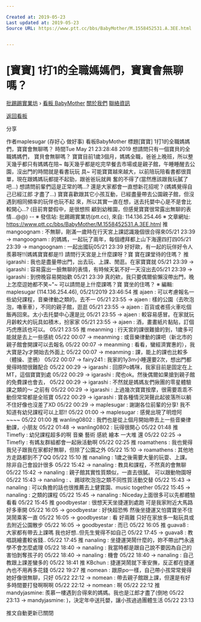 ```yaml
---

Created at: 2019-05-23
Last updated at: 2019-05-23
Source URL: https://www.ptt.cc/bbs/BabyMother/M.1558452531.A.3EE.html


---
```


# [寶寶] 1打1的全職媽媽們，寶寶會無聊嗎？


[批踢踢實業坊](https://www.ptt.cc/bbs/) › [看板 BabyMother](https://www.ptt.cc/bbs/BabyMother/index.html) [關於我們](https://www.ptt.cc/about.html) [聯絡資訊](https://www.ptt.cc/contact.html)

[返回看板](https://www.ptt.cc/bbs/BabyMother/index.html)

分享

作者maplesugar (存好心 做好事)
看板BabyMother
標題\[寶寶\] 1打1的全職媽媽們，寶寶會無聊嗎？
時間Tue May 21 23:28:48 2019
想請問只有一個寶貝的全職媽媽們， 寶貝會無聊嗎？ 寶寶目前1歲3個月，媽媽全職，爸爸上晚班，所以整天幾乎都只有媽媽在陪~ 每天幾乎都是吃完早餐去市場或是親子館，午睡睡醒去公園，沒出門的時間就是看書玩玩 具~ 可能寶寶越來越大，以前陪玩陪看書都很買單，現在跟媽媽玩都提不起勁，跟爸爸玩就興 奮的不得了(當然應該跟我玩膩了吧…) 想請問前輩們這是正常的嗎…? 還是大家都會一直想新花招呢？(媽媽覺得自己已經江郎 才盡了...) 寶寶喜歡跟其它小孩互動，已經盡量帶去公園親子館，但沒遇到相同頻率的玩伴也玩不起 來，所以其實一直在想，送去托嬰中心是不是會比較開心...? (目前育嬰假中，是很想照 顧到幼稚園，但感覺寶寶很常露出無聊的表情...@@) -- ※ 發信站: 批踢踢實業坊(ptt.cc), 來自: 114.136.254.46 ※ 文章網址: <https://www.ptt.cc/bbs/BabyMother/M.1558452531.A.3EE.html>
推 mangoognam : 不無聊，剛滿一歲時在行天宮上課認識幾個很合得來05/21 23:39
→ mangoognam : 的媽媽，一起玩了兩年，每個禮拜都上山下海還四打四05/21 23:39
→ mangoognam : 一起出國玩05/21 23:39
好好歐，有一起的玩伴好令人羨慕呀!!(媽媽寶寶都是!!) 請問行天宮是上什麼課呀？寶 寶在課堂待的住嗎？
推 igarashi : 我也是盡量帶出門，出去玩、上課、閒逛。在家寶寶就 05/21 23:39
→ igarashi : 容易露出一臉無聊的表情，有時候天氣不好一天沒出去05/21 23:39
→ igarashi : 到傍晚容易開始歡 05/21 23:39
真的欸，我只要偶爾偷懶沒帶出門，晚上怎麼逗她都不笑~"~ 可以請問是上什麼課嗎？寶 寶坐的住嗎？ ※ 編輯: maplesugar (114.136.254.46), 05/21/2019 23:46:54
推 ajaen : 可以考慮報名一些幼兒課程，音樂律動之類的。去不一 05/21 23:55
→ ajaen : 樣的公園（去吹泡泡，嚕車車），不同的親子館，逛逛 05/21 23:55
→ ajaen : 百貨或者搭火車吃個飯再回來。太小去托嬰中心還是比 05/21 23:55
→ ajaen : 較容易感冒。在家就玩月齡較大的玩具如積木，扮家家 05/21 23:55
→ ajaen : 酒，畫畫紙片黏貼，訂個巧虎應該也可以。 05/21 23:55
推 meanming : 行天宮的課很難搶的到，1歲多可能就是去上一些感統 05/22 00:07
→ meanming : 或音樂律動的課吧（新北市的親子館會開課可以去報名 05/22 00:07
→ meanming : 看看，蠻經濟實惠的），我大寶是2y才開始去外面上 05/22 00:07
→ meanming : 課，能上的課也比較多（體操、塗鴉） 05/22 00:07
→ fairy241 : 我家的1y3m小睡還要2次，想出門都覺得時間很難配合 05/22 00:29
→ igarashi : 回原Po媽咪，我家目前是固定在上MT，這個寶寶到處 05/22 00:29
→ igarashi : 爬也ok。然後偶爾如果搶到親子館的免費課也會去， 05/22 00:29
→ igarashi : 不然就是媽媽友們揪團的零星體驗課之類的～ 之前有 05/22 00:29
→ igarashi : 上過幾次寶寶按摩，很需要乖乖不動但常常都是全班寶 05/22 00:29
→ igarashi : 寶各種情況哭聲此起彼落所以躺不住好像也沒差了XD 05/22 00:29
→ maplesugar : 謝謝各位前輩的分享! 我不知道有幼兒課程可以上耶!! 05/22 01:00
→ maplesugar : 感覺出現了明燈阿~~~~ 05/22 01:00
推 wanling0802 : 我們也是從上個月開始帶去上一些音樂律動課，小朋友 05/22 01:48
→ wanling0802 : 玩得很開心 05/22 01:48
推 Timefly : 幼兒課程超多的啊 音樂 藝術 感統 繪本 一大堆 還 05/22 02:25
→ Timefly : 有媽友群組都會一起揪活動啊 05/22 02:25
推 roamathens : 我也覺得我兒子跟我在家都好無聊，但除了公園之外 05/22 15:10
→ roamathens : 其他地方走路都到不了QQ 05/22 15:10
推 nanaling : 1歲之後需要大量的玩耍、上課。除非自己會設計很多 05/22 15:42
→ nanaling : 教具和課程，不然真的會無聊 05/22 15:42
→ nanaling : 親子館其實性質類似，一直去很膩。 可以跟動物園呀 05/22 15:43
→ nanaling : 、踢球吹泡泡之類不同性質活動交替 05/22 15:43
→ nanaling : 可以負擔的話也很推薦去上健寶園、music together 05/22 15:45
→ nanaling : 之類的課程 05/22 15:45
→ nanaling : Niceday上面很多可以先都體驗看看 05/22 15:45
推 goodbyestar : 很想天天坐捷運到處跑 可是我家附近大馬路好多車開 05/22 16:05
→ goodbyestar : 好快超恐怖 然後坐捷運又怕寶寶坐不住哭鬧乘客一直 05/22 16:05
→ goodbyestar : 看 好兩難 只好在家放多一點玩具或去附近公園散步 05/22 16:05
→ goodbyestar : 而已 05/22 16:05
推 guava8 : 大家都有帶去上課嗎 我也好想..但先生覺得不如自己 05/22 17:45
→ guava8 : 教唱跳繪畫較省錢.. 05/22 17:45
推 nanaling : 坐捷運哭鬧什麼的，妳不帶出門永遠學不會怎麼處理 05/22 18:40
→ nanaling : 我當時都是跟自己說不要因為自己的害怕剝奪孩子的 05/22 18:40
→ nanaling : 機會 05/22 18:40
→ nanaling : 自己教跟上課差蠻多的 05/22 18:41
推 KBchun : 捷運哭鬧就下車安撫，反正都在捷運內也不用再多花錢 05/22 19:27
推 nomean : 跟原po一樣，自己帶小孩常常覺得她好像很無聊，只好 05/22 22:12
→ nomean : 帶去親子館跟上課，但還是有好多時間要打發啊啊啊 05/22 22:12
→ nomean : 啊 05/22 22:12
推 mandyjasmine: 羨慕一樓遇到合得來的媽媽。我也是江郎才盡了(倒地 05/22 23:13
→ mandyjasmine: )，決定年中送托嬰，讓小孩過過團體生活 05/22 23:13

推文自動更新已關閉

